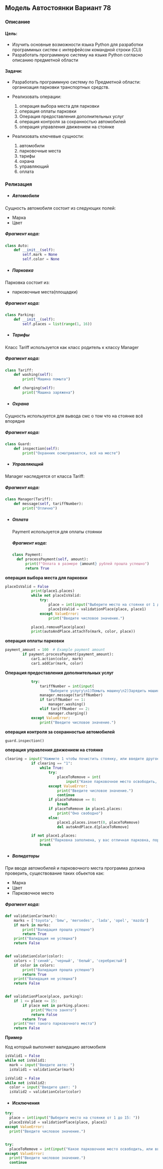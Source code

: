 ## Модель Автостоянки Вариант 78

### Описание

#### Цель:  

- Изучить основные возможности языка Python для разработки программных систем с интерфейсом командной строки (CLI) 
- Разработать программную систему на языке Python согласно описанию предметной области

#### Задачи: 

- Разработать программную систему по Предметной области: организация парковки транспортных средств. 
- Реализовать операции:
    1. операция выбора места для парковки
    2. операция оплаты парковки
    3. Операция предоставления дополнительных услуг
    4. операция контроля за сохранностью автомобилей
    5. операция управления движением на стоянке

- Реализовать ключевые сущности:
    1. автомобили
    2. парковочные места
    3. тарифы
    4. охрана
    5. управляющий
    6. оплата


### Релизация

 - ##### Автомобили

Cущность автомобиля состоит из следующих полей:

- Марка
- Цвет

##### Фрагмент кода:
```python
class Auto:
    def __init__(self):
        self.mark = None
        self.color = None
```

- ##### Парковка

Парковка состоит из:

 - парковочные места(площадки)

##### Фрагмент кода:
```python
class Parking:
    def __init__(self):
        self.places = list(range(1, 16))
```

- ##### Тарифы

Класс Tariff используется как класс родитель к классу Manager

##### Фрагмент кода:
```python
class Tariff:
    def washing(self):
        print("Машина помыта")

    def charging(self):
        print("Машина заряжена")
```

- ##### Охрана

Сущность используется для вывода смс о том что на стоянке всё впорядке

##### Фрагмент кода:
```python
class Guard:
    def inspection(self):
        print("Охранник осматривается, всё на месте")
```

- ##### Управляющий

Manager наследуется от класса Tariff:

##### Фрагмент кода:
```python
class Manager(Tariff):
    def message(self, tariffNumber):
        print("Отлично")
```

- ##### Оплата

  Payment используется для оплаты стоянки

  ##### Фрагмент кода:
  ```python
  class Payment:
    def processPayment(self, amount):
        print(f"Оплата в размере {amount} рублей прошла успешно")
        return True
  ```

__операция выбора места для парковки__

```python
placeIsValid = False
            print(place1.places)
            while not placeIsValid:
                try:
                    place = int(input("Выберите место на стоянке от 1 до 15: "))
                    placeIsValid = validationPlace(place, place1)
                except ValueError:
                    print("Введите числовое значение.")

            place1.removePlace(place)
            print(autoAndPlace.attachTo(mark, color, place))
```

__операция оплаты парковки__

```python
payment_amount = 100  # Example payment amount
        if payment.processPayment(payment_amount):
            car1.action(color, mark)
            car1.addCar(mark, color)
```

__Операция предоставления дополнительных услуг__

```python
            try:
                tariffNumber = int(input(
                    "Выберите услугу\n1)Помыть машину\n2)Зарядить машину\nЧтобы ничего не выбрать наберите что угодно: "))
                manager.message(tariffNumber)
                if tariffNumber == 1:
                    manager.washing()
                elif tariffNumber == 2:
                    manager.charging()
            except ValueError:
                print("Введите числовое значение.")
```

__операция контроля за сохранностью автомобилей__

```python
guard.inspection()
```

__операция управления движением на стоянке__

```python
clearing = input("Нажмите 1 чтобы почистить стоянку, или введите другое чтобы пропустить это: ")
            if clearing == "1":
                while True:
                    try:
                        placeToRemove = int(
                            input("Какое парковочное место освободить, или введите 0 чтобы не освобождать: "))
                    except ValueError:
                        print("Введите числовое значение.")
                        continue
                    if placeToRemove == 0:
                        break
                    if placeToRemove in place1.places:
                        print("Оно свободно")
                    else:
                        place1.places.insert(0, placeToRemove)
                        del autoAndPlace.d[placeToRemove]

            if not place1.places:
                print("Парковка заполнена, у вас отличная парковка, пора расширяться!")
                break
```

- ##### Валидаторы

При вводе автомобилей и парковочного места программа должна проверить, существование таких обьектов как:
 - Марка
 - Цвет
 - Парковочное место


##### Фрагмент кода:
```python
def validationCar(mark):
    marks = ['toyota', 'bmw', 'mersedes', 'lada', 'opel', 'mazda']
    if mark in marks:
        print("Валидация прошла успешно")
        return True
    print("Валидация не успешна")
    return False


def validationColor(color):
    colors = ['синий', 'черный', 'белый', 'серебристый']
    if color in colors:
        print("Валидация прошла успешно")
        return True
    print("Валидация не успешна")
    return False


def validationPlace(place, parking):
    if 1 <= place <= 15:
        if place not in parking.places:
            print("Место занято")
            return False
        return True
    print("Нет такого парковочного места")
    return False
```

__Пример__

Код который выполняет валидацию автомобиля

```python
isValid1 = False
while not isValid1:
  mark = input("Введите авто: ")
  isValid1 = validationCar(mark)

isValid2 = False
while not isValid2:
  color = input("Введите цвет: ")
  isValid2 = validationColor(color)
```

- #### Исключения

```python
try:
  place = int(input("Выберите место на стоянке от 1 до 15: "))
  placeIsValid = validationPlace(place, place1)
except ValueError:
  print("Введите числовое значение.")


try:
  placeToRemove = int(input("Какое парковочное место освободить, или введите 0 чтобы не освобождать: "))
except ValueError:
  print("Введите числовое значение.")
  continue
```
